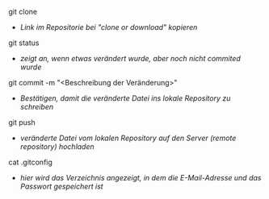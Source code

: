 git clone <link>  
  * *Link im Repositorie bei "clone or download" kopieren*  
  
git status <Dateiname>  
  * *zeigt an, wenn etwas verändert wurde, aber noch nicht commited wurde*  
  
git commit -m "<Beschreibung der Veränderung>"  
  * *Bestätigen, damit die veränderte Datei ins lokale Repository zu schreiben*  
  
git push  
  * *veränderte Datei vom lokalen Repository auf den Server (remote repository) hochladen*  
  
cat .gitconfig  
  * *hier wird das Verzeichnis angezeigt, in dem die E-Mail-Adresse und das Passwort gespeichert ist*  
  

